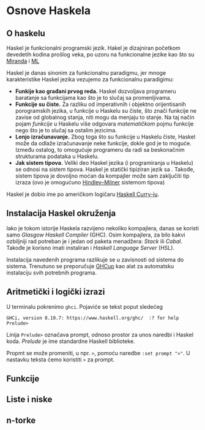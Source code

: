 # Osnove Haskela

## O haskelu

Haskel je funkcionalni programski jezik. Hakel je dizajniran početkom devedetih kodina prošlog veka, po uzoru na funkcionalne jezike kao što su [Miranda](https://en.wikipedia.org/wiki/Miranda_(programming_language)) i [ML](https://en.wikipedia.org/wiki/ML_(programming_language))

Haskel je danas sinonim za funkcionalnu paradigmu, jer mnoge karakteristike Haskel jezika vezujemo za funkcionalnu paradigimu:

+ **Funkije kao građani prvog reda.** Haskel dozvoljava programeru baratanje sa funkcijama kao što je to slučaj sa promenljivama.
+ **Funkcije su čiste.** Za razliku od imperativnih i objektno orijentisanih porogramskih jezika, u funkcije u Haskelu su čiste, što znači funkcije ne zavise od globalnog stanja, niti mogu da menjaju to stanje. Na taj način pojam *funkcije* u Haskelu više odgovara *matematičkom* pojmu funkcije nego što je to slučaj sa ostalim jezicima.
+ **Lenjo izračunavanje.** Zbog toga što su funkcije u Haskelu čiste, Haskel može da odlaže izračunavanje neke funkcije, dokle god je to moguće. Između ostalog, to omogućuje programeru da radi sa beskonačnim strukturama podataka u Haskelu.
+ **Jak sistem tipova.** Veliki deo Haskel jezika (i programiranja u Haskelu) se odnosi na sistem tipova. Haskel je statički tipiziran jezik sa . Takođe, sistem tipova je dovoljno moćan da kompajler može sam zaključiti tip izraza (ovo je omogućuno [Hindley–Milner](https://en.wikipedia.org/wiki/Hindley%E2%80%93Milner_type_system) sistemom tipova)

Haskel je dobio ime po američkom logičaru [Haskell Curry-ju](https://en.wikipedia.org/wiki/Haskell_Curry).

## Instalacija Haskel okruženja

Iako je tokom istorije Haskela razvijeno nekoliko kompajlera, danas se koristi samo *Glasgow Haskell Compiler* (GHC). Osim kompajlera, za bilo kakvi ozbiljniji rad potreban je i jedan od paketa menadžera: *Stack* ili *Cabal*. Takođe je korisno imati instaliran i *Haskell Language Server* (HSL).

Instalacija navedenih programa razlikuje se u zavisnosti od sistema do sistema. Trenutuno se preporučuje [GHCup](https://www.haskell.org/ghcup/) kao alat za automatsku instalaciju svih potrebnih programa.

## Aritmetički i logički izrazi

U terminalu pokrenimo `ghci`. Pojaviće se tekst poput sledećeg

```plaintext
GHCi, version 8.10.7: https://www.haskell.org/ghc/  :? for help
Prelude> 
```

Linija `Prelude>` označava prompt, odnoso prostor za unos naredbi i Haskel koda. *Prelude* je ime standardne Haskell biblioteke.

Propmt se može promeniti, u npr. `>`, pomoću naredbe `:set prompt ">"`. U nastavku teksta ćemo koristiti `>` za prompt.




## Funkcije

## Liste i niske

## n-torke
